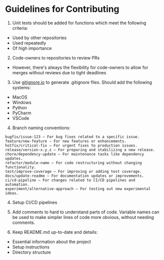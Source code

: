 # Guidelines for Contributing

1. Unit tests should be added for functions which meet the following criteria:
- Used by other repositories
- Used repeatedly
- Of high importance

2. Code-owners to repositories to review PRs
- However, there's always the flexibility for code-owners to allow for merges without reviews due to tight deadlines

3. Use [gitignore.io](https://www.toptal.com/developers/gitignore) to generate .gitignore files. Should add the following systems:
- MacOS
- Windows
- Python
- PyCharm
- VSCode

4. Branch naming conventions:
```plaintext
bugfix/issue-123 – For bug fixes related to a specific issue.
feature/new-feature – For new features or enhancements.
hotfix/critical-fix – For urgent fixes to production issues.
release/version-x.y.z – For preparing and stabilizing a new release.
chore/dependency-update – For maintenance tasks like dependency updates.
refactor/module-name – For code restructuring without changing functionality.
test/improve-coverage – For improving or adding test coverage.
docs/update-readme – For documentation updates or improvements.
ci/cd-pipeline – For changes related to CI/CD pipelines and automation.
experiment/alternative-approach – For testing out new experimental ideas.
```

4. Setup CI/CD pipelines

5. Add comments to hard to understand parts of code. Variable names can be used to make simpler lines of code more obvious, without needing comments.

6. Keep README.md up-to-date and details:
- Essential information about the project
- Setup instructions
- Directory structure
